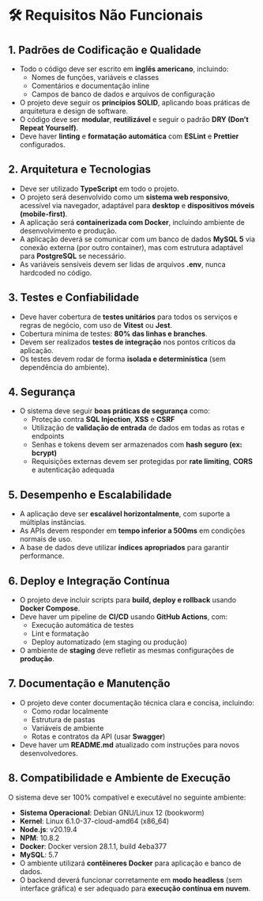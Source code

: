 # 🛠️ Requisitos Não Funcionais

## 1. Padrões de Codificação e Qualidade
- Todo o código deve ser escrito em **inglês americano**, incluindo:
  - Nomes de funções, variáveis e classes
  - Comentários e documentação inline
  - Campos de banco de dados e arquivos de configuração
- O projeto deve seguir os **princípios SOLID**, aplicando boas práticas de arquitetura e design de software.
- O código deve ser **modular**, **reutilizável** e seguir o padrão **DRY (Don’t Repeat Yourself)**.
- Deve haver **linting** e **formatação automática** com **ESLint** e **Prettier** configurados.

## 2. Arquitetura e Tecnologias
- Deve ser utilizado **TypeScript** em todo o projeto.
- O projeto será desenvolvido como um **sistema web responsivo**, acessível via navegador, adaptável para **desktop** e **dispositivos móveis (mobile-first)**.
- A aplicação será **containerizada com Docker**, incluindo ambiente de desenvolvimento e produção.
- A aplicação deverá se comunicar com um banco de dados **MySQL 5** via conexão externa (por outro container), mas com estrutura adaptável para **PostgreSQL** se necessário.
- As variáveis sensíveis devem ser lidas de arquivos **.env**, nunca hardcoded no código.

## 3. Testes e Confiabilidade
- Deve haver cobertura de **testes unitários** para todos os serviços e regras de negócio, com uso de **Vitest** ou **Jest**.
- Cobertura mínima de testes: **80% das linhas e branches**.
- Devem ser realizados **testes de integração** nos pontos críticos da aplicação.
- Os testes devem rodar de forma **isolada e determinística** (sem dependência do ambiente).

## 4. Segurança
- O sistema deve seguir **boas práticas de segurança** como:
  - Proteção contra **SQL Injection**, **XSS** e **CSRF**
  - Utilização de **validação de entrada** de dados em todas as rotas e endpoints
  - Senhas e tokens devem ser armazenados com **hash seguro (ex: bcrypt)**
  - Requisições externas devem ser protegidas por **rate limiting**, **CORS** e autenticação adequada

## 5. Desempenho e Escalabilidade
- A aplicação deve ser **escalável horizontalmente**, com suporte a múltiplas instâncias.
- As APIs devem responder em **tempo inferior a 500ms** em condições normais de uso.
- A base de dados deve utilizar **índices apropriados** para garantir performance.

## 6. Deploy e Integração Contínua
- O projeto deve incluir scripts para **build, deploy e rollback** usando **Docker Compose**.
- Deve haver um pipeline de **CI/CD** usando **GitHub Actions**, com:
  - Execução automática de testes
  - Lint e formatação
  - Deploy automatizado (em staging ou produção)
- O ambiente de **staging** deve refletir as mesmas configurações de **produção**.

## 7. Documentação e Manutenção
- O projeto deve conter documentação técnica clara e concisa, incluindo:
  - Como rodar localmente
  - Estrutura de pastas
  - Variáveis de ambiente
  - Rotas e contratos da API (usar **Swagger**)
- Deve haver um **README.md** atualizado com instruções para novos desenvolvedores.

## 8. Compatibilidade e Ambiente de Execução
O sistema deve ser 100% compatível e executável no seguinte ambiente:
- **Sistema Operacional**: Debian GNU/Linux 12 (bookworm)
- **Kernel**: Linux 6.1.0-37-cloud-amd64 (x86_64)
- **Node.js**: v20.19.4
- **NPM**: 10.8.2
- **Docker**: Docker version 28.1.1, build 4eba377
- **MySQL**: 5.7
- O ambiente utilizará **contêineres Docker** para aplicação e banco de dados.
- O backend deverá funcionar corretamente em **modo headless** (sem interface gráfica) e ser adequado para **execução contínua em nuvem**.